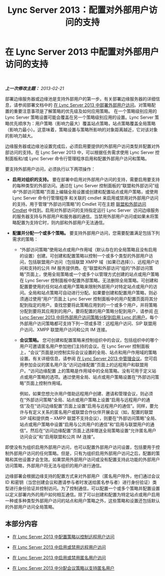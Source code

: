 ﻿---
title: Lync Server 2013：配置对外部用户访问的支持
TOCTitle: 配置对外部用户访问的支持
ms:assetid: f8424f8c-f965-4414-8485-30f07e10214a
ms:mtpsurl: https://technet.microsoft.com/zh-cn/library/Gg413051(v=OCS.15)
ms:contentKeyID: 49314798
ms.date: 05/19/2016
mtps_version: v=OCS.15
ms.translationtype: HT
---

# 在 Lync Server 2013 中配置对外部用户访问的支持

 

_**上一次修改主题：** 2013-02-21_

部署边缘服务器或边缘池是支持外部用户的第一步。有关部署边缘服务器的详细信息，请参阅部署文档中的 [在 Lync Server 2013 中部署外部用户访问](lync-server-2013-deploying-external-user-access.md)。对策略配置的重要注意事项是了解策略的优先级及如何应用策略。 在一个策略级别应用的 Lync Server 策略设置可能会覆盖在另一个策略级别应用的设置。Lync Server 策略优先顺序为：用户策略（影响力最大）覆盖站点策略，站点策略覆盖全局策略（影响力最小）。这意味着，策略设置与策略所影响的对象距离越近，它对该对象的影响力越大。

边缘服务器或边缘池设置完成后，必须启用要提供的外部用户访问类型并配置对外部访问的支持。在 Lync Server 2013 中，可以根据任务需求使用 Lync Server 控制面板和/或 Lync Server 命令行管理程序启用和配置外部用户访问和策略。

要支持外部用户访问，必须执行以下两项操作：

  - **启用对组织的支持。** 要在部署中启用对外部用户访问的支持，需要启用要支持的每种类型的外部访问。通过在 Lync Server 控制面板的“联盟和外部访问”组中“外部访问策略”页面上编辑全局设置或创建和配置站点或用户策略，或使用 Lync Server 命令行管理程序 和关联的 cmdlet 来启用或禁用对外部用户访问的支持。用于管理“外部访问策略”的 Cmdlet 可在主题 [联盟和外部访问 Cmdlet](https://docs.microsoft.com/en-us/powershell/module/skype/) 中找到。启用对外部访问的支持指定运行 Lync Server  访问边缘服务 的服务器支持与外部用户和服务器的通信。当禁用外部用户访问或如果未将策略配置为支持它时，则内部和外部用户无法通信。

  - **配置并分配一个或多个策略。** 要支持外部用户访问，您需要配置满足包括下列需求的策略：
    
      - “外部访问策略”使用站点或用户作用域（默认存在的全局策略且没有启用的设置）创建。可创建和配置策略以控制一个或多个类型的外部用户访问，包括联盟用户访问（包括联盟 XMPP 域（如果已选择））、远程用户访问和支持的公共 IM 服务提供商。在“联盟和外部访问”组的“外部访问策略”页面上，使用全局策略或一个或多个以管理方式创建的站点或用户策略在 Lync Server 控制面板中配置外部策略。无法删除全局策略。可创建和配置要使用的任何站点或用户策略来限制外部用户对特定站点或用户的访问。全局和站点策略可自动进行分配。如果要创建和配置用户策略，则必须通过使用“用户”页面上 Lync Server 控制面板中的用户配置页面将其分配到指定的用户。查找您要将此策略应用到的一个或多个用户，并将策略分配到要将其应用到的用户。要将配置的用户策略分配到用户，请参阅 [在 Lync Server 2013 中将外部用户访问策略分配到启用 Lync 的用户](lync-server-2013-assign-an-external-user-access-policy-to-a-lync-enabled-user.md)。每个外部用户访问策略都可支持下列一项或多项：远程用户访问、SIP 联盟用户访问、XMPP 联盟用户访问和公共 IM 连接。
    
      - **会议策略。** 您可创建和配置策略来控制组织中的会议，包括组织中的哪个用户可邀请匿名用户参加他们主持的会议。在 Lync Server 控制面板上，“会议”页面是对控制实际会议设置的全局、站点和用户作用域的策略设置。有关详细信息，请参阅 [在 Lync Server 2013 中管理会议](lync-server-2013-managing-meetings-and-conferences.md)。您可启用参加会议的匿名用户及“访问边缘配置”页面上的远程用户和联盟用户。“访问边缘配置 上的策略是作用域中的全局策略。没有可用于定义站点或用户策略的选项。通过使用全局、站点或用户策略设置在“外部访问策略”页面上控制作用域。
        
        例如，如果您想允许用户借助远程用户创建、邀请和管理会议，则必须在“外部访问策略”全局、站点或用户策略上设置“启用与远程用户的通信”及在“访问边缘配置”页面上设置“启用与远程用户的通信”。同样，要允许与有定义关系的匿名用户或联盟合作伙伴开展会议（如，配置的联盟 SIP 域和提供商 – XMPP 联盟不支持会议），则要在“外部访问策略”全局、站点或用户策略中设置“启用与公共用户的通信”和“启用与联盟用户的通信”。然后在“访问边缘配置”页面上选择赠送全局策略设置“允许匿名用户访问会议”和“启用联盟和公共 IM 连接”。

即使没有为组织启用外部用户访问，也可以配置外部用户访问设置，包括要用于控制外部用户访问的任何策略。但是，只有为组织启用外部用户访问之后，配置的策略和其他设置才会生效。如果禁用外部用户访问或没有配置支持此功能的外部用户访问策略，外部用户将无法与组织的用户进行通信。

边缘部署会根据边缘支持的配置方式来对外部用户（匿名用户除外，他们通过会议 ID 和密钥（当您创建会议和邀请参与者时发送给匿名参与者）进行身份验证）类型进行身份验证并控制访问。为了控制通信，可以配置一个或多个策略并配置设置以定义部署内外的用户如何相互通信。除了可以创建和配置为特定站点或用户启用一种或多种类型外部用户访问的站点和用户策略之外，这些策略和设置还包括默认的外部用户访问全局策略。

## 本部分内容

  - [在 Lync Server 2013 中配置策略以控制远程用户访问](lync-server-2013-configure-policies-to-control-remote-user-access.md)

  - [在 Lync Server 2013 中启用或禁用远程用户访问](lync-server-2013-enable-or-disable-remote-user-access.md)

  - [在 Lync Server 2013 中启用或禁用匿名用户访问](lync-server-2013-enable-or-disable-anonymous-user-access.md)

  - [在 Lync Server 2013 中分配会议策略以支持匿名用户](lync-server-2013-assign-conferencing-policies-to-support-anonymous-users.md)

